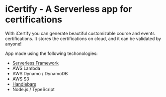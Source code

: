 
#  iCertify - A Serverless app for certifications

With iCertify you can generate beautiful customizable course and events certifications. It stores the certifications on cloud, and it can be validated by anyone!

App made using the following techonologies:

 - [Serverless Framework](https://www.serverless.com/framework)
 - AWS Lambda
 - AWS Dynamo / DynamoDB
 - AWS S3
 - [Handlebars](https://handlebarsjs.com/)
 - Node.js / TypeScript
 

